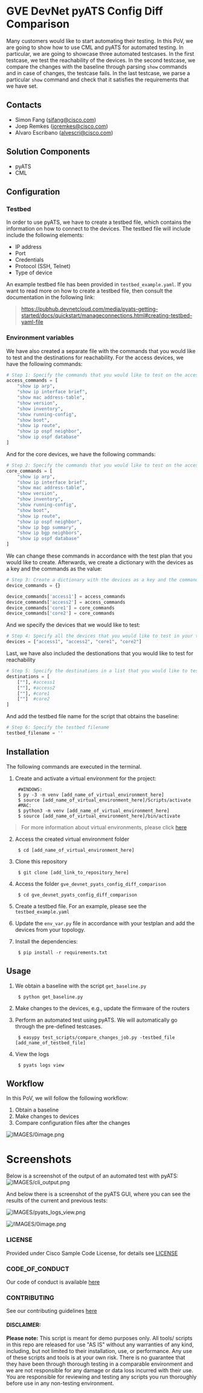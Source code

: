 # GVE DevNet pyATS Config Diff Comparison
Many customers would like to start automating their testing. In this PoV, we are going to show how to use CML and pyATS for automated testing. In particular, we are going to showcase three automated testcases. In the first testcase, we test the reachability of the devices. In the second testcase, we compare the changes with the baseline through parsing ```show``` commands and in case of changes, the testcase fails. In the last testcase, we parse a particular ```show``` command and check that it satisfies the requirements that we have set.


## Contacts
* Simon Fang (sifang@cisco.com)
* Joep Remkes (joremkes@cisco.com)
* Alvaro Escribano (alvescri@cisco.com)

## Solution Components
* pyATS
* CML

## Configuration

### Testbed
In order to use pyATS, we have to create a testbed file, which contains the information on how to connect to the devices. The testbed file will include include the following elements:

* IP address
* Port
* Credentials
* Protocol (SSH, Telnet)
* Type of device

An example testbed file has been provided in ```testbed_example.yaml```. If you want to read more on how to create a testbed file, then consult the documentation in the following link: 

> https://pubhub.devnetcloud.com/media/pyats-getting-started/docs/quickstart/manageconnections.html#creating-testbed-yaml-file

### Environment variables
We have also created a separate file with the commands that you would like to test and the destinations for reachability. For the access devices, we have the following commands:

``` python
# Step 1: Specify the commands that you would like to test on the access devices
access_commands = [
    "show ip arp",
    "show ip interface brief",
    "show mac address-table",
    "show version",
    "show inventory",
    "show running-config",
    "show boot",
    "show ip route",
    "show ip ospf neighbor",
    "show ip ospf database"
]
```
And for the core devices, we have the following commands:

``` python
# Step 2: Specify the commands that you would like to test on the access devices
core_commands = [
    "show ip arp",
    "show ip interface brief",
    "show mac address-table",
    "show version",
    "show inventory",
    "show running-config",
    "show boot",
    "show ip route",
    "show ip ospf neighbor",
    "show ip bgp summary",
    "show ip bgp neighbors",
    "show ip ospf database"
]
```

We can change these commands in accordance with the test plan that you would like to create. Afterwards, we create a dictionary with the devices as a key and the commands as the value:

```python
# Step 3: Create a dictionary with the devices as a key and the commands as the value
device_commands = {}

device_commands['access1'] = access_commands
device_commands['access2'] = access_commands
device_commands['core1'] = core_commands
device_commands['core2'] = core_commands
```

And we specify the devices that we would like to test:

```python 
# Step 4: Specify all the devices that you would like to test in your topology
devices = ["access1", "access2", "core1", "core2"]
```

Last, we have also included the destionations that you would like to test for reachability

```python
# Step 5: Specify the destinations in a list that you would like to test for reachability
destinations = [
    [""], #access1
    [""], #access2
    [""], #core1
    [""]  #core2
]
```

And add the testbed file name for the script that obtains the baseline:

```python
# Step 6: Specify the testbed filename
testbed_filename = ''
```

## Installation

The following commands are executed in the terminal.

1. Create and activate a virtual environment for the project:
   
        #WINDOWS:
        $ py -3 -m venv [add_name_of_virtual_environment_here] 
        $ source [add_name_of_virtual_environment_here]/Scripts/activate
        #MAC:
        $ python3 -m venv [add_name_of_virtual_environment_here] 
        $ source [add_name_of_virtual_environment_here]/bin/activate
        
> For more information about virtual environments, please click [here](https://docs.python.org/3/tutorial/venv.html)


2. Access the created virtual environment folder

        $ cd [add_name_of_virtual_environment_here]

3. Clone this repository

        $ git clone [add_link_to_repository_here]
        
4. Access the folder `gve_devnet_pyats_config_diff_comparison`

        $ cd gve_devnet_pyats_config_diff_comparison
        
5. Create a testbed file. For an example, please see the `testbed_example.yaml`

6. Update the `env_var.py` file in accordance with your testplan and add the devices from your topology. 
        
7. Install the dependencies:

        $ pip install -r requirements.txt
        
## Usage
1. We obtain a baseline with the script `get_baseline.py`

        $ python get_baseline.py
2. Make changes to the devices, e.g., update the firmware of the routers

3. Perform an automated test using pyATS. We will automatically go through the pre-defined testcases. 

        $ easypy test_scripts/compare_changes_job.py -testbed_file [add_name_of_testbed_file]

4. View the logs

        $ pyats logs view


## Workflow
In this PoV, we will follow the following workflow: 

1. Obtain a baseline
2. Make changes to devices
3. Compare configuration files after the changes 


![IMAGES/0image.png](IMAGES/flow.png)


# Screenshots
Below is a screenshot of the output of an automated test with pyATS: 
![IMAGES/cli_output.png](IMAGES/cli_output.png)

And below there is a screenshot of the pyATS GUI, where you can see the results of the current and previous tests:

![IMAGES/pyats_logs_view.png](IMAGES/pyats_logs_view.png)

![/IMAGES/0image.png](IMAGES/0image.png)

### LICENSE

Provided under Cisco Sample Code License, for details see [LICENSE](LICENSE.md)

### CODE_OF_CONDUCT

Our code of conduct is available [here](CODE_OF_CONDUCT.md)

### CONTRIBUTING

See our contributing guidelines [here](CONTRIBUTING.md)

#### DISCLAIMER:
<b>Please note:</b> This script is meant for demo purposes only. All tools/ scripts in this repo are released for use "AS IS" without any warranties of any kind, including, but not limited to their installation, use, or performance. Any use of these scripts and tools is at your own risk. There is no guarantee that they have been through thorough testing in a comparable environment and we are not responsible for any damage or data loss incurred with their use.
You are responsible for reviewing and testing any scripts you run thoroughly before use in any non-testing environment.

